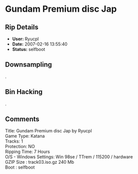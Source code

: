 # Gundam Premium disc Jap

## Rip Details

- **User:** Ryucpl
- **Date:** 2007-02-16 13:55:40
- **Status:** selfboot

## Downsampling

.

## Bin Hacking

.

## Comments

Title: Gundam Premium disc Jap by Ryucpl<br />
Game Type: Katana<br />
Tracks: 1<br />
Protection: NO<br />
Ripping Time: 7 Hours<br />
O/S - Windows Settings: Win 98se / TTrem / 115200 / hardware<br />
GZIP Size : track03.iso.gz 240 Mb<br />
Boot : selfboot

